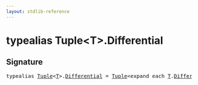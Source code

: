 ```yaml
---
layout: stdlib-reference
---
```


# typealias Tuple\<T\>\.Differential

## Signature

<pre>
<span class='code_keyword'>typealias</span> <a href="../types/tuple-0/index.html" class="code_type">Tuple</a>&lt;<a href="../types/tuple-0/index.html#typeparam-T" class="code_type">T</a>&gt;.<a href="differential-0.html" class="code_type">Differential</a> = <a href="../types/tuple-0/index.html" class="code_type">Tuple</a>&lt;<span class="code_keyword">expand</span> <span class="code_keyword">each</span> <a href="../types/tuple-0/index.html#typeparam-T" class="code_type">T</a>.<a href="differential-0.html" class="code_type">Differential</a>&gt;;
</pre>

